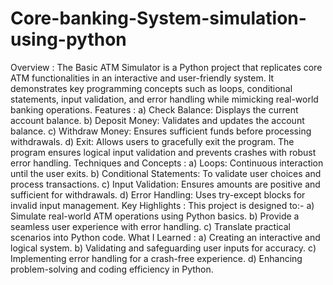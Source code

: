 # Core-banking-System-simulation-using-python
Overview : The Basic ATM Simulator is a Python project that replicates core ATM functionalities in an interactive and user-friendly system. It demonstrates key programming concepts such as loops, conditional statements, input validation, and error handling while mimicking real-world banking operations.
Features : 
a) Check Balance: Displays the current account balance.
b) Deposit Money: Validates and updates the account balance.
c) Withdraw Money: Ensures sufficient funds before processing withdrawals.
d) Exit: Allows users to gracefully exit the program.
The program ensures logical input validation and prevents crashes with robust error handling.
Techniques and Concepts :
a) Loops: Continuous interaction until the user exits.
b) Conditional Statements: To validate user choices and process transactions.
c) Input Validation: Ensures amounts are positive and sufficient for withdrawals.
d) Error Handling: Uses try-except blocks for invalid input management.
Key Highlights : This project is designed to:-
a) Simulate real-world ATM operations using Python basics.
b) Provide a seamless user experience with error handling.
c) Translate practical scenarios into Python code.
What I Learned :
a) Creating an interactive and logical system.
b) Validating and safeguarding user inputs for accuracy.
c) Implementing error handling for a crash-free experience.
d) Enhancing problem-solving and coding efficiency in Python.

